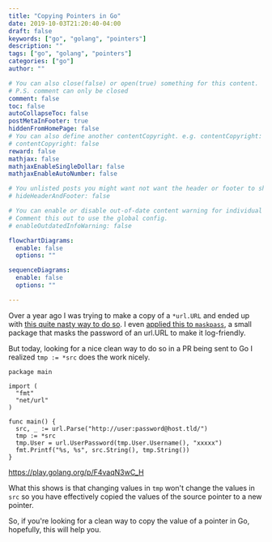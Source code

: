 ```yaml
---
title: "Copying Pointers in Go"
date: 2019-10-03T21:20:40-04:00
draft: false
keywords: ["go", "golang", "pointers"]
description: ""
tags: ["go", "golang", "pointers"]
categories: ["go"]
author: ""

# You can also close(false) or open(true) something for this content.
# P.S. comment can only be closed
comment: false
toc: false
autoCollapseToc: false
postMetaInFooter: true
hiddenFromHomePage: false
# You can also define another contentCopyright. e.g. contentCopyright: "This is another copyright."
# contentCopyright: false
reward: false
mathjax: false
mathjaxEnableSingleDollar: false
mathjaxEnableAutoNumber: false

# You unlisted posts you might want not want the header or footer to show
# hideHeaderAndFooter: false

# You can enable or disable out-of-date content warning for individual post.
# Comment this out to use the global config.
# enableOutdatedInfoWarning: false

flowchartDiagrams:
  enable: false
  options: ""

sequenceDiagrams: 
  enable: false
  options: ""

---
```


Over a year ago I was trying to make a copy of a `*url.URL` and ended up with
[this quite nasty way to do
so](https://medium.com/@nrxr/quick-dirty-way-to-deep-copy-a-url-url-on-go-464312241de4).
I even [applied this to
`maskpass`](https://github.com/nrxr/maskpass/blob/master/maskpass.go#L22), a
small package that masks the password of an url.URL to make it log-friendly.

But today, looking for a nice clean way to do so in a PR being sent to Go I
realized `tmp := *src` does the work nicely.

    package main

    import (
      "fmt"
      "net/url"
    )

    func main() {
      src, _ := url.Parse("http://user:password@host.tld/")
      tmp := *src
      tmp.User = url.UserPassword(tmp.User.Username(), "xxxxx")
      fmt.Printf("%s, %s", src.String(), tmp.String())
    }

https://play.golang.org/p/F4vaqN3wC_H

What this shows is that changing values in `tmp` won't change the values in
`src` so you have effectively copied the values of the source pointer to a new
pointer.

So, if you're looking for a clean way to copy the value of a pointer in Go,
hopefully, this will help you.
